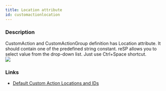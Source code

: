 ```yaml
---
title: Location attribute
id: customactionlocation
---
```


### Description
CustomAction and CustomActionGroup definition has Location attribute. It should contain one of the predefined string constant.
reSP allows you to select value from the drop-down list.
Just use Ctrl+Space shortcut.
<br/>
![](/assets/resp/code-completion/CustomActionLocation.png)
  
### Links
- [Default Custom Action Locations and IDs](https://msdn.microsoft.com/en-us/library/office/bb802730.aspx)


